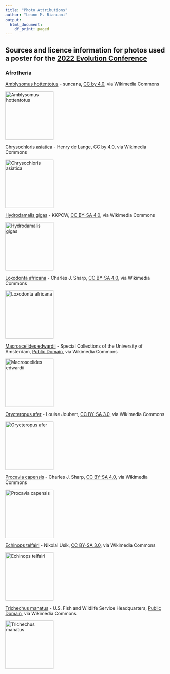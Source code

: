 ```yaml
---
title: "Photo Attributions"
author: "Leann M. Biancani"
output:
  html_document:
    df_print: paged
---
```



## Sources and licence information for photos used a poster for the [2022 Evolution Conference](https://www.evolutionmeetings.org)
### Afrotheria

[Amblysomus hottentotus](https://commons.wikimedia.org/wiki/File:Amblysomus_hottentotus_(Palmiet_Nature_Reserve,_South_Africa_East_Coast)_2.jpg) - suncana, [CC by 4.0](https://creativecommons.org/licenses/by/4.0), via Wikimedia Commons

<img src="https://upload.wikimedia.org/wikipedia/commons/9/9b/Amblysomus_hottentotus_%28Palmiet_Nature_Reserve%2C_South_Africa_East_Coast%29_2.jpg" alt="Amblysomus hottentotus" width="150"/>

	
[Chrysochloris asiatica](https://commons.wikimedia.org/wiki/File:Chrysochloris_asiatica_(Cape_Town,_South_Africa).jpg) - Henry de Lange, [CC by 4.0](https://creativecommons.org/licenses/by/4.0), via Wikimedia Commons

<img src="https://upload.wikimedia.org/wikipedia/commons/8/86/Chrysochloris_asiatica_%28Cape_Town%2C_South_Africa%29.jpg" alt="Chrysochloris asiatica" width="150"/>

	
[Hydrodamalis gigas](https://commons.wikimedia.org/wiki/File:The_Model_of_Steller%27s_sea_cow_(Hydrodamalis_gigas).jpg) - KKPCW, [CC BY-SA 4.0](https://creativecommons.org/licenses/by-sa/4.0), via Wikimedia Commons

<img src="https://upload.wikimedia.org/wikipedia/commons/6/62/The_Model_of_Steller%27s_sea_cow_%28Hydrodamalis_gigas%29.jpg" alt="Hydrodamalis gigas" width="150"/>

	
[Loxodonta africana](https://commons.wikimedia.org/wiki/File:African_bush_elephants_(Loxodonta_africana)_female_with_six-week-old_baby.jpg) - Charles J. Sharp, [CC BY-SA 4.0](https://creativecommons.org/licenses/by-sa/4.0), via Wikimedia Commons

<img src="https://upload.wikimedia.org/wikipedia/commons/d/d5/African_bush_elephants_%28Loxodonta_africana%29_female_with_six-week-old_baby.jpg" alt="Loxodonta africana" width="150"/>

	
[Macroscelides edwardii](https://commons.wikimedia.org/wiki/File:Macroscelides_edwardii_-_1700-1880_-_Print_-_Iconographia_Zoologica_-_Special_Collections_University_of_Amsterdam_-_UBA01_IZ20900065_2.jpg) - Special Collections of the University of Amsterdam, [Public Domain](https://en.wikipedia.org/wiki/public_domain), via Wikimedia Commons

<img src="https://upload.wikimedia.org/wikipedia/commons/7/79/Macroscelides_edwardii_-_1700-1880_-_Print_-_Iconographia_Zoologica_-_Special_Collections_University_of_Amsterdam_-_UBA01_IZ20900065_2.jpg" alt="Macroscelides edwardii" width="150"/>

	
[Orycteropus afer](https://commons.wikimedia.org/wiki/File:Orycteropus_afer00.jpg) - Louise Joubert, [CC BY-SA 3.0](https://creativecommons.org/licenses/by-sa/3.0), via Wikimedia Commons

<img src="https://upload.wikimedia.org/wikipedia/commons/c/c7/Orycteropus_afer00.jpg" alt="Orycteropus afer" width="150"/>

	
[Procavia capensis](https://commons.wikimedia.org/wiki/File:Rock_hyrax_(Procavia_capensis)_2.jpg) - Charles J. Sharp, [CC BY-SA 4.0](https://creativecommons.org/licenses/by-sa/4.0), via Wikimedia Commons

<img src="https://upload.wikimedia.org/wikipedia/commons/a/a4/Rock_hyrax_%28Procavia_capensis%29_2.jpg" alt="Procavia capensis" width="150"/>

	
[Echinops telfairi](https://commons.wikimedia.org/wiki/File:Echinops_telfairi_Plzen_zoo_02.2011.jpg) - Nikolai Usik, [CC BY-SA 3.0](https://creativecommons.org/licenses/by-sa/3.0), via Wikimedia Commons

<img src="https://upload.wikimedia.org/wikipedia/commons/5/50/Echinops_telfairi_Plzen_zoo_02.2011.jpg" alt="Echinops telfairi" width="150"/>

	
[Trichechus manatus](https://commons.wikimedia.org/wiki/File:Endangered_Florida_manatee_(Trichechus_manatus)_(7636816484).jpg) - U.S. Fish and Wildlife Service Headquarters, [Public Domain](https://en.wikipedia.org/wiki/public_domain), via Wikimedia Commons

<img src="https://upload.wikimedia.org/wikipedia/commons/a/af/Endangered_Florida_manatee_%28Trichechus_manatus%29_%287636816484%29.jpg" alt="Trichechus manatus" width="150"/>

	
